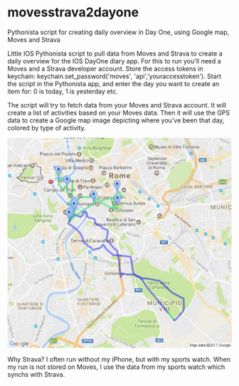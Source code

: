 # movesstrava2dayone
Pythonista script for creating daily overview in Day One, using Google map, Moves and Strava

Little IOS Pythonista script to pull data from Moves and Strava to create a daily overview
for the IOS DayOne diary app. For this to run you'll need a Moves and a Strava developer account.
Store the access tokens in keychain: keychain.set_password('moves', 'api','youraccesstoken').
Start the script in the Pythonista app, and enter the day you want to create an item for: 
0 is today, 1 is yesterday etc.

The script will try to fetch data from your Moves and Strava account. It will create a list
of activities based on your Moves data. Then it will use the GPS data to create a Google map image 
depicting where you've been that day, colored by type of activity.

![Alt text](Rome.jpeg?raw=true "Rome")

Why Strava? I often run without my iPhone, but with my sports watch.
When my run is not stored on Moves, I use the data from my sports watch which synchs with Strava.

